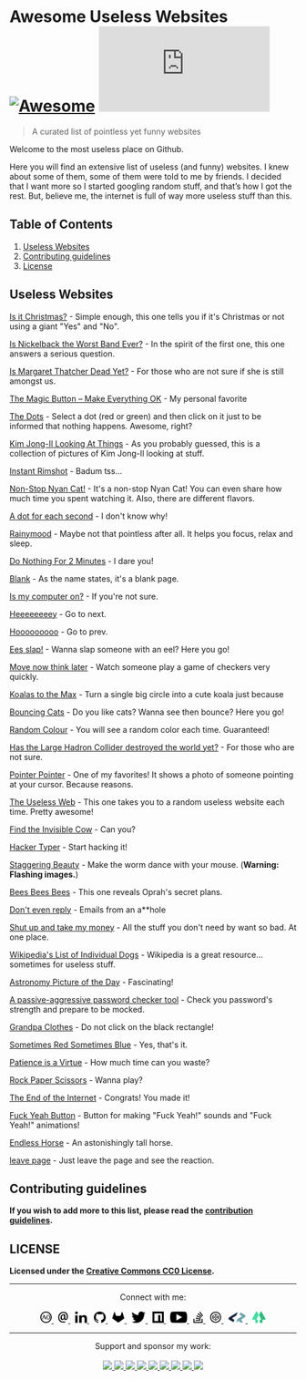 # Awesome Useless Websites [![Awesome](https://awesome.re/badge-flat.svg)](https://awesome.re) [![Analytics](https://ga-beacon-361907.ew.r.appspot.com/UA-83446952-1/github.com/scriptex/awesome-useless-websites/README.md?pixel)](https://github.com/scriptex/awesome-useless-websites/)

> A curated list of pointless yet funny websites

Welcome to the most useless place on Github.

Here you will find an extensive list of useless (and funny) websites. I knew about some of them, some of them were told to me by friends. I decided that I want more so I started googling random stuff, and that’s how I got the rest. But, believe me, the internet is full of way more useless stuff than this.

## Table of Contents

1. [Useless Websites](https://github.com/scriptex/awesome-useless-websites#useless-websites)
2. [Contributing guidelines](https://github.com/scriptex/awesome-useless-websites#contributing-guidelines)
3. [License](https://github.com/scriptex/awesome-useless-websites#license)

## Useless Websites

[Is it Christmas?](http://www.isitchristmas.com/) - Simple enough, this one tells you if it's Christmas or not using a giant "Yes" and "No".

[Is Nickelback the Worst Band Ever?](http://isnickelbacktheworstbandever.tumblr.com/) - In the spirit of the first one, this one answers a serious question.

[Is Margaret Thatcher Dead Yet?](http://www.isthatcherdeadyet.co.uk/) - For those who are not sure if she is still amongst us.

[The Magic Button – Make Everything OK](http://make-everything-ok.com/) - My personal favorite

[The Dots](http://www.thepointless.com/dots) - Select a dot (red or green) and then click on it just to be informed that nothing happens. Awesome, right?

[Kim Jong-Il Looking At Things](https://kimjongillookingatthings.tumblr.com/) - As you probably guessed, this is a collection of pictures of Kim Jong-Il looking at stuff.

[Instant Rimshot](http://instantrimshot.com/) - Badum tss...

[Non-Stop Nyan Cat!](http://www.nyan.cat) - It's a non-stop Nyan Cat! You can even share how much time you spent watching it. Also, there are different flavors.

[A dot for each second](http://www.clarifyscience.info/assets/day_of_dots_clock?do=08:04:45#topofclock) - I don't know why!

[Rainymood](https://www.rainymood.com/) - Maybe not that pointless after all. It helps you focus, relax and sleep.

[Do Nothing For 2 Minutes](http://www.donothingfor2minutes.com/) - I dare you!

[Blank](http://blank.org/) - As the name states, it's a blank page.

[Is my computer on?](http://www.ismycomputeron.com/) - If you're not sure.

[Heeeeeeeey](https://heeeeeeeey.com/) - Go to next.

[Hooooooooo](https://Hooooooooo.com/) - Go to prev.

[Ees slap!](http://eelslap.com/) - Wanna slap someone with an eel? Here you go!

[Move now think later](http://www.movenowthinklater.com/) - Watch someone play a game of checkers very quickly.

[Koalas to the Max](http://www.koalastothemax.com/) - Turn a single big circle into a cute koala just because

[Bouncing Cats](https://cat-bounce.com/) - Do you like cats? Wanna see then bounce? Here you go!

[Random Colour](http://randomcolour.com/) - You will see a random color each time. Guaranteed!

[Has the Large Hadron Collider destroyed the world yet?](http://hasthelargehadroncolliderdestroyedtheworldyet.com/) - For those who are not sure.

[Pointer Pointer](https://www.pointerpointer.com/) - One of my favorites! It shows a photo of someone pointing at your cursor. Because reasons.

[The Useless Web](https://theuselessweb.com/) - This one takes you to a random useless website each time. Pretty awesome!

[Find the Invisible Cow](https://findtheinvisiblecow.com/) - Can you?

[Hacker Typer](http://hackertyper.com/) - Start hacking it!

[Staggering Beauty](http://www.staggeringbeauty.com/) - Make the worm dance with your mouse. (**Warning: Flashing images.**)

[Bees Bees Bees](http://beesbeesbees.com/) - This one reveals Oprah's secret plans.

[Don't even reply](http://dontevenreply.com/) - Emails from an a\*\*hole

[Shut up and take my money](http://shutupandtakemymoney.com/) - All the stuff you don't need by want so bad. At one place.

[Wikipedia's List of Individual Dogs](https://en.wikipedia.org/wiki/List_of_individual_dogs) - Wikipedia is a great resource... sometimes for useless stuff.

[Astronomy Picture of the Day](https://apod.nasa.gov/apod/astropix.html) - Fascinating!

[A passive-aggressive password checker tool](https://trypap.com/) - Check you password's strength and prepare to be mocked.

[Grandpa Clothes](http://www.grandpanoclothes.com/) - Do not click on the black rectangle!

[Sometimes Red Sometimes Blue](http://www.sometimesredsometimesblue.com/) - Yes, that's it.

[Patience is a Virtue](http://www.patience-is-a-virtue.org/) - How much time can you waste?

[Rock Paper Scissors](https://www.rock-paper-scissors-game.com/) - Wanna play?

[The End of the Internet](http://www.hmpg.net/) - Congrats! You made it!

[Fuck Yeah Button](https://fuckyeahbutton.org/) - Button for making "Fuck Yeah!" sounds and "Fuck Yeah!" animations!

[Endless Horse](http://endless.horse/) - An astonishingly tall horse.

[leave page](https://leavepage.anaurelian.com/) - Just leave the page and see the reaction.

## Contributing guidelines

**If you wish to add more to this list, please read the [contribution guidelines](https://github.com/scriptex/awesome-useless-websites/blob/master/CONTRIBUTING.md).**

## LICENSE

**Licensed under the [Creative Commons CC0 License](https://github.com/scriptex/awesome-useless-websites/blob/master/LICENSE).**

---

<div align="center">
    Connect with me:
</div>

<br />

<div align="center">
    <a href="https://atanas.info">
        <img src="https://raw.githubusercontent.com/scriptex/socials/master/styled-assets/logo.svg" height="20" alt="">
    </a>
    &nbsp;
    <a href="mailto:hi@atanas.info">
        <img src="https://raw.githubusercontent.com/scriptex/socials/master/styled-assets/email.svg" height="20" alt="">
    </a>
    &nbsp;
    <a href="https://www.linkedin.com/in/scriptex/">
        <img src="https://raw.githubusercontent.com/scriptex/socials/master/styled-assets/linkedin.svg" height="20" alt="">
    </a>
    &nbsp;
    <a href="https://github.com/scriptex">
        <img src="https://raw.githubusercontent.com/scriptex/socials/master/styled-assets/github.svg" height="20" alt="">
    </a>
    &nbsp;
    <a href="https://gitlab.com/scriptex">
        <img src="https://raw.githubusercontent.com/scriptex/socials/master/styled-assets/gitlab.svg" height="20" alt="">
    </a>
    &nbsp;
    <a href="https://twitter.com/scriptexbg">
        <img src="https://raw.githubusercontent.com/scriptex/socials/master/styled-assets/twitter.svg" height="20" alt="">
    </a>
    &nbsp;
    <a href="https://www.npmjs.com/~scriptex">
        <img src="https://raw.githubusercontent.com/scriptex/socials/master/styled-assets/npm.svg" height="20" alt="">
    </a>
    &nbsp;
    <a href="https://www.youtube.com/user/scriptex">
        <img src="https://raw.githubusercontent.com/scriptex/socials/master/styled-assets/youtube.svg" height="20" alt="">
    </a>
    &nbsp;
    <a href="https://stackoverflow.com/users/4140082/atanas-atanasov">
        <img src="https://raw.githubusercontent.com/scriptex/socials/master/styled-assets/stackoverflow.svg" height="20" alt="">
    </a>
    &nbsp;
    <a href="https://codepen.io/scriptex/">
        <img src="https://raw.githubusercontent.com/scriptex/socials/master/styled-assets/codepen.svg" width="20" alt="">
    </a>
    &nbsp;
    <a href="https://profile.codersrank.io/user/scriptex">
        <img src="https://raw.githubusercontent.com/scriptex/socials/master/styled-assets/codersrank.svg" height="20" alt="">
    </a>
    &nbsp;
    <a href="https://linktr.ee/scriptex">
        <img src="https://raw.githubusercontent.com/scriptex/socials/master/styled-assets/linktree.svg" height="20" alt="">
    </a>
</div>

---

<div align="center">
Support and sponsor my work:
<br />
<br />
<a href="https://twitter.com/intent/tweet?text=Checkout%20this%20awesome%20developer%20profile%3A&url=https%3A%2F%2Fgithub.com%2Fscriptex&via=scriptexbg&hashtags=software%2Cgithub%2Ccode%2Cawesome" title="Tweet">
	<img src="https://img.shields.io/badge/Tweet-Share_my_profile-blue.svg?logo=twitter&color=38A1F3" />
</a>
<a href="https://paypal.me/scriptex" title="Donate on Paypal">
	<img src="https://img.shields.io/badge/Donate-Support_me_on_PayPal-blue.svg?logo=paypal&color=222d65" />
</a>
<a href="https://revolut.me/scriptex" title="Donate on Revolut">
	<img src="https://img.shields.io/endpoint?url=https://raw.githubusercontent.com/scriptex/scriptex/master/badges/revolut.json" />
</a>
<a href="https://patreon.com/atanas" title="Become a Patron">
	<img src="https://img.shields.io/badge/Become_Patron-Support_me_on_Patreon-blue.svg?logo=patreon&color=e64413" />
</a>
<a href="https://ko-fi.com/scriptex" title="Buy Me A Coffee">
	<img src="https://img.shields.io/badge/Donate-Buy%20me%20a%20coffee-yellow.svg?logo=ko-fi" />
</a>
<a href="https://liberapay.com/scriptex/donate" title="Donate on Liberapay">
	<img src="https://img.shields.io/liberapay/receives/scriptex?label=Donate%20on%20Liberapay&logo=liberapay" />
</a>

<a href="https://img.shields.io/endpoint?url=https://raw.githubusercontent.com/scriptex/scriptex/master/badges/bitcoin.json" title="Donate Bitcoin">
	<img src="https://img.shields.io/endpoint?url=https://raw.githubusercontent.com/scriptex/scriptex/master/badges/bitcoin.json" />
</a>
<a href="https://img.shields.io/endpoint?url=https://raw.githubusercontent.com/scriptex/scriptex/master/badges/etherium.json" title="Donate Etherium">
	<img src="https://img.shields.io/endpoint?url=https://raw.githubusercontent.com/scriptex/scriptex/master/badges/etherium.json" />
</a>
<a href="https://img.shields.io/endpoint?url=https://raw.githubusercontent.com/scriptex/scriptex/master/badges/shiba-inu.json" title="Donate Shiba Inu">
	<img src="https://img.shields.io/endpoint?url=https://raw.githubusercontent.com/scriptex/scriptex/master/badges/shiba-inu.json" />
</a>
</div>


